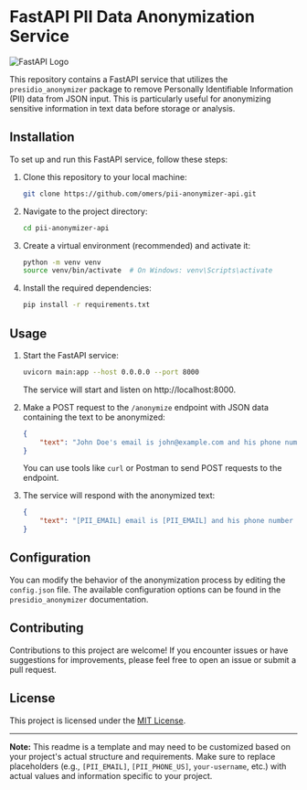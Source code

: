 # FastAPI PII Data Anonymization Service

![FastAPI Logo](https://fastapi.tiangolo.com/img/logo-margin/logo-teal.png)

This repository contains a FastAPI service that utilizes the `presidio_anonymizer` package to remove Personally Identifiable Information (PII) data from JSON input. This is particularly useful for anonymizing sensitive information in text data before storage or analysis.

## Installation

To set up and run this FastAPI service, follow these steps:

1. Clone this repository to your local machine:

   ```bash
   git clone https://github.com/omers/pii-anonymizer-api.git
   ```

2. Navigate to the project directory:

   ```bash
   cd pii-anonymizer-api
   ```

3. Create a virtual environment (recommended) and activate it:

   ```bash
   python -m venv venv
   source venv/bin/activate  # On Windows: venv\Scripts\activate
   ```

4. Install the required dependencies:

   ```bash
   pip install -r requirements.txt
   ```

## Usage

1. Start the FastAPI service:

   ```bash
   uvicorn main:app --host 0.0.0.0 --port 8000
   ```

   The service will start and listen on http://localhost:8000.

2. Make a POST request to the `/anonymize` endpoint with JSON data containing the text to be anonymized:

   ```json
   {
       "text": "John Doe's email is john@example.com and his phone number is 555-1234."
   }
   ```

   You can use tools like `curl` or Postman to send POST requests to the endpoint.

3. The service will respond with the anonymized text:

   ```json
   {
       "text": "[PII_EMAIL] email is [PII_EMAIL] and his phone number is [PII_PHONE_US]."
   }
   ```

## Configuration

You can modify the behavior of the anonymization process by editing the `config.json` file. The available configuration options can be found in the `presidio_anonymizer` documentation.

## Contributing

Contributions to this project are welcome! If you encounter issues or have suggestions for improvements, please feel free to open an issue or submit a pull request.

## License

This project is licensed under the [MIT License](LICENSE).

---

**Note:** This readme is a template and may need to be customized based on your project's actual structure and requirements. Make sure to replace placeholders (e.g., `[PII_EMAIL]`, `[PII_PHONE_US]`, `your-username`, etc.) with actual values and information specific to your project.
